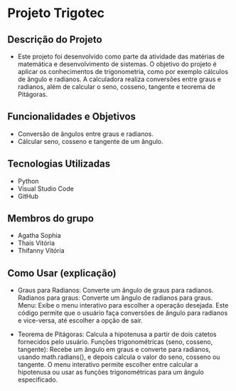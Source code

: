 # Projeto Trigotec
## Descrição do Projeto 
* Este projeto foi desenvolvido como parte da atividade das matérias de matemática e desenvolvimento de sistemas. O objetivo do projeto é aplicar os conhecimentos de trigonometria, como por exemplo cálculos de ângulo e radianos. A calculadora realiza conversões entre graus
e radianos, além de calcular o seno, cosseno, tangente e teorema de Pitágoras.

## Funcionalidades e Objetivos 
* Conversão de ângulos entre graus e radianos.
* Cálcular  seno, cosseno e tangente de um ângulo.

## Tecnologias Utilizadas
* Python
* Visual Studio Code
* GitHub

## Membros do grupo
* Agatha Sophia
* Thaís Vitória
* Thifanny Vitória

## Como Usar (explicação)
* Graus para Radianos: Converte um ângulo de graus para radianos.
Radianos para graus: Converte um ângulo de radianos para graus.
Menu: Exibe o menu interativo para escolher a operação desejada.
Este código permite que o usuário faça conversões de ângulo para radianos e vice-versa, até escolher a opção de sair.


* Teorema de Pitágoras:
Calcula a hipotenusa a partir de dois catetos fornecidos pelo usuário.
Funções trigonométricas (seno, cosseno, tangente):
Recebe um ângulo em graus e converte para radianos, usando math.radians(), e depois calcula o valor do seno, cosseno ou tangente.
O menu interativo permite escolher entre calcular a hipotenusa ou usar as funções trigonométricas para um ângulo especificado.
